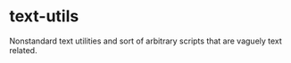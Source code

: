 text-utils
==========

Nonstandard text utilities and sort of arbitrary scripts that are vaguely text related.
